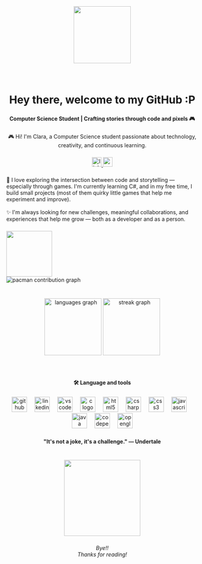 <div align="center">
  <img height="150" src="https://media4.giphy.com/media/v1.Y2lkPTc5MGI3NjExdGdlNXNlcnljODZ1a3d3OGUwb2NnYzg0ZGJnbWNnd3gwaDVldGtzbCZlcD12MV9pbnRlcm5hbF9naWZfYnlfaWQmY3Q9Zw/26BRqMxBADwpK2a6Q/giphy.gif"  />
</div>

###

<br clear="both">

<h1 align="center">Hey there, welcome to my GitHub :P</h1>

###

<h4 align="center">Computer Science Student | Crafting stories through code and pixels 🎮</h4>

###

<p align="center">🎮 Hi! I'm Clara, a Computer Science student passionate about technology, creativity, and continuous learning.</p>

###

<div align="center">
  <a href="www.linkedin.com/in/clara-freitas-de-oliveira-" target="_blank">
    <img src="https://img.shields.io/static/v1?message=LinkedIn&logo=linkedin&label=&color=0077B5&logoColor=white&labelColor=&style=for-the-badge" height="25" alt="linkedin logo"  />
  </a>
  <a href="clara.folive@gmail.com" target="_blank">
    <img src="https://img.shields.io/static/v1?message=Gmail&logo=gmail&label=&color=D14836&logoColor=white&labelColor=&style=for-the-badge" height="25" alt="gmail logo"  />
  </a>
</div>

###

<p align="left">👾 I love exploring the intersection between code and storytelling — especially through games. I'm currently learning C#, and in my free time, I build small projects (most of them quirky little games that help me experiment and improve).<br><br>✨ I'm always looking for new challenges, meaningful collaborations, and experiences that help me grow — both as a developer and as a person.</p>

###

<img align="left" height="120" src="https://media3.giphy.com/media/v1.Y2lkPTc5MGI3NjExZzZ4YWthcG85MmJocW9ic3BsYWF2czIyMHp4dWFlMGYzZmc4dHl2aiZlcD12MV9pbnRlcm5hbF9naWZfYnlfaWQmY3Q9Zw/l7zabeVIt16efVp6wg/giphy.gif"  />

###

<br clear="both">

<picture>
  <source media="(prefers-color-scheme: dark)" srcset="https://raw.githubusercontent.com/ClarafOliv/ClarafOliv/output/pacman-contribution-graph-dark.svg">
  <source media="(prefers-color-scheme: light)" srcset="https://raw.githubusercontent.com/ClarafOliv/ClarafOliv/output/pacman-contribution-graph.svg">
  <img alt="pacman contribution graph" src="https://raw.githubusercontent.com/ClarafOliv/ClarafOliv/output/pacman-contribution-graph.svg">
</picture>

###

<br clear="both">

<div align="center">
  <img src="https://github-readme-stats.vercel.app/api/top-langs?username=ClarafOliv&locale=en&hide_title=false&layout=compact&card_width=320&langs_count=5&theme=gotham&hide_border=true&order=2" height="150" alt="languages graph"  />
  <img src="https://streak-stats.demolab.com?user=ClarafOliv&locale=en&mode=daily&theme=gotham&hide_border=true&border_radius=10&date_format=%5BY%20%5DM%20j&order=3" height="150" alt="streak graph"  />
</div>

###

<br clear="both">

<h4 align="center">🛠 Language and tools</h4>

###

<div align="center">
  <img src="https://cdn.jsdelivr.net/gh/devicons/devicon/icons/github/github-original.svg" height="40" alt="github logo"  />
  <img width="12" />
  <img src="https://cdn.jsdelivr.net/gh/devicons/devicon/icons/linkedin/linkedin-original.svg" height="40" alt="linkedin logo"  />
  <img width="12" />
  <img src="https://cdn.jsdelivr.net/gh/devicons/devicon/icons/vscode/vscode-original.svg" height="40" alt="vscode logo"  />
  <img width="12" />
  <img src="https://cdn.jsdelivr.net/gh/devicons/devicon/icons/c/c-original.svg" height="40" alt="c logo"  />
  <img width="12" />
  <img src="https://cdn.jsdelivr.net/gh/devicons/devicon/icons/html5/html5-original.svg" height="40" alt="html5 logo"  />
  <img width="12" />
  <img src="https://cdn.jsdelivr.net/gh/devicons/devicon/icons/csharp/csharp-original.svg" height="40" alt="csharp logo"  />
  <img width="12" />
  <img src="https://cdn.jsdelivr.net/gh/devicons/devicon/icons/css3/css3-original.svg" height="40" alt="css3 logo"  />
  <img width="12" />
  <img src="https://cdn.jsdelivr.net/gh/devicons/devicon/icons/javascript/javascript-original.svg" height="40" alt="javascript logo"  />
  <img width="12" />
  <img src="https://cdn.jsdelivr.net/gh/devicons/devicon/icons/java/java-original.svg" height="40" alt="java logo"  />
  <img width="12" />
  <img src="https://cdn.jsdelivr.net/gh/devicons/devicon/icons/codepen/codepen-original.svg" height="40" alt="codepen logo"  />
  <img width="12" />
  <img src="https://cdn.jsdelivr.net/gh/devicons/devicon/icons/opengl/opengl-original.svg" height="40" alt="opengl logo"  />
</div>

###

<h4 align="center">"It's not a joke, it's a challenge." — Undertale</h4>

###

<br clear="both">

<div align="center">
  <img height="200" src="https://media0.giphy.com/media/v1.Y2lkPTc5MGI3NjExMHd3N3BkNWpoZG84a3psMHF4OTRhd2cxNHppcTB1Yml5aGYxYXhsMSZlcD12MV9pbnRlcm5hbF9naWZfYnlfaWQmY3Q9cw/TLiUhfPABzIJ3XovNX/giphy.gif"  />
</div>

###

<h6 align="center">Bye!!<br>Thanks for reading!</h6>

###
